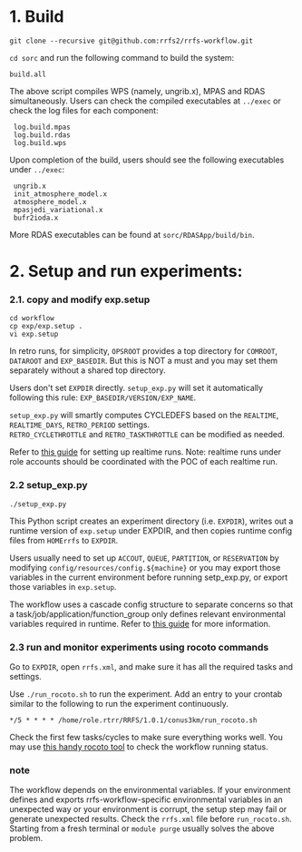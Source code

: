 # 1. Build
`git clone --recursive git@github.com:rrfs2/rrfs-workflow.git`

`cd sorc` and run the following command to build the system:
```
build.all
```

The above script compiles WPS (namely, ungrib.x), MPAS and RDAS simultaneously. Users can check the compiled executables at `../exec` or check the log files for each component:
```
 log.build.mpas
 log.build.rdas
 log.build.wps
```

Upon completion of the build, users should see the following executables under `../exec`:
```
 ungrib.x
 init_atmosphere_model.x
 atmosphere_model.x
 mpasjedi_variational.x
 bufr2ioda.x
```

More RDAS executables can be found at `sorc/RDASApp/build/bin`.


# 2. Setup and run experiments:
### 2.1. copy and modify exp.setup
```
cd workflow
cp exp/exp.setup .
vi exp.setup
```
In retro runs, for simplicity, `OPSROOT` provides a top directory for `COMROOT`, `DATAROOT` and `EXP_BASEDIR`. But this is NOT a must and you may set them separately without a shared top directory.
    
Users don't set `EXPDIR` directly. `setup_exp.py` will set it automatically following this rule: `EXP_BASEDIR/VERSION/EXP_NAME`.     
   
`setup_exp.py` will smartly computes CYCLEDEFS based on the `REALTIME`, `REALTIME_DAYS`, `RETRO_PERIOD` settings.  
`RETRO_CYCLETHROTTLE` and `RETRO_TASKTHROTTLE` can be modified as needed.

Refer to [this guide](https://github.com/rrfs2/rrfs-workflow/wiki/deploy-a-Jet-realtime-run-in-Jet) for setting up realtime runs. Note: realtime runs under role accounts should be coordinated with the POC of each realtime run.

### 2.2 setup_exp.py
```
./setup_exp.py
```   
    
This Python script creates an experiment directory (i.e. `EXPDIR`), writes out a runtime version of `exp.setup` under EXPDIR, and  then copies runtime config files from `HOMErrfs` to `EXPDIR`.
       
Users usually need to set up `ACCOUT`, `QUEUE`, `PARTITION`, or `RESERVATION` by modifying `config/resources/config.${machine}` or you may export those variables in the current environment before running setp_exp.py, or export those variables in `exp.setup`.  
    
The workflow uses a cascade config structure to separate concerns so that a task/job/application/function_group only defines relevant environmental variables required in runtime. Refer to [this guide](https://github.com/rrfs2/rrfs-workflow/wiki/The-cascade-config-structure) for more information.

### 2.3 run and monitor experiments using rocoto commands

Go to `EXPDIR`, open `rrfs.xml`, and make sure it has all the required tasks and settings.
    
Use `./run_rocoto.sh` to run the experiment. Add an entry to your crontab similar to the following to run the experiment continuously.
```
*/5 * * * * /home/role.rtrr/RRFS/1.0.1/conus3km/run_rocoto.sh
```
Check the first few tasks/cycles to make sure everything works well. You may use [this handy rocoto tool](https://github.com/rrfs2/qrocoto/wiki/qrocoto) to check the workflow running status.

### note
The workflow depends on the environmental variables. If your environment defines and exports rrfs-workflow-specific environmental variables in an unexpected way or your environment is corrupt, the setup step may fail or generate unexpected results. Check the `rrfs.xml` file before `run_rocoto.sh`. Starting from a fresh terminal or `module purge` usually solves the above problem.

